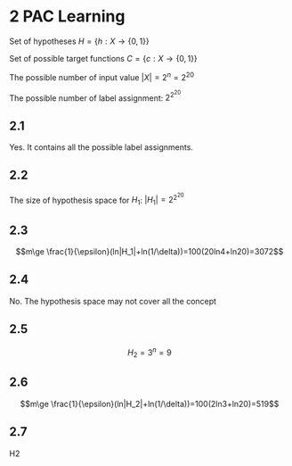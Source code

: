 # 2 PAC Learning

Set of hypotheses $H=\{h:X\to\{0,1\}\}$

Set of possible target functions $C=\{c:X\to\{0,1\}\}$

The possible number of input value $|X|=2^n=2^{20}$

The possible number of label assignment: $2^{2^{20}}$

## 2.1

Yes. It contains all the possible label assignments.

## 2.2

The size of hypothesis space for $H_1$: $|H_1|=2^{2^{20}}$

## 2.3

$$m\ge \frac{1}{\epsilon}(ln|H_1|+ln(1/\delta))=100(20ln4+ln20)=3072$$

## 2.4

No. The hypothesis space may not cover all the concept

## 2.5

$$H_2=3^n=9$$

## 2.6

$$m\ge \frac{1}{\epsilon}(ln|H_2|+ln(1/\delta))=100(2ln3+ln20)=519$$

## 2.7

H2

